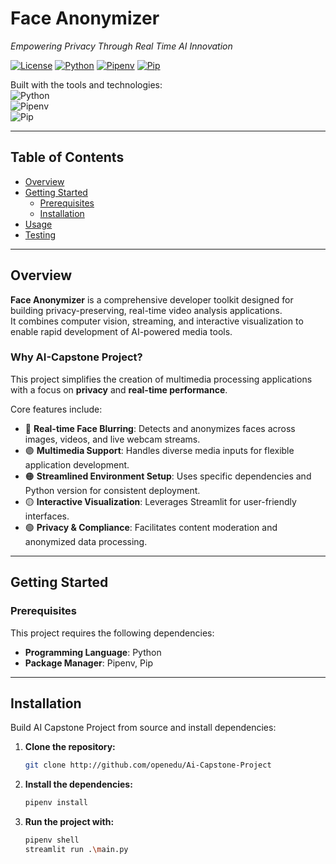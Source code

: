 # Face Anonymizer

*Empowering Privacy Through Real Time AI Innovation*

[![License](https://img.shields.io/badge/license-MIT-blue.svg)](LICENSE)
[![Python](https://img.shields.io/badge/python-3.9%2B-blue.svg)](https://www.python.org/)
[![Pipenv](https://img.shields.io/badge/dependency-pipenv-orange.svg)](https://pipenv.pypa.io/en/latest/)
[![Pip](https://img.shields.io/badge/dependency-pip-green.svg)](https://pip.pypa.io/en/stable/)

Built with the tools and technologies:  
![Python](https://img.shields.io/badge/Python-3.9+-yellow?logo=python)  
![Pipenv](https://img.shields.io/badge/Pipenv-Dependency%20Manager-blueviolet?logo=python)  
![Pip](https://img.shields.io/badge/Pip-Package%20Manager-brightgreen?logo=pypi)

---

## Table of Contents
- [Overview](#overview)
- [Getting Started](#getting-started)
  - [Prerequisites](#prerequisites)
  - [Installation](#installation)
- [Usage](#usage)
- [Testing](#testing)

---

## Overview

**Face Anonymizer** is a comprehensive developer toolkit designed for building privacy-preserving, real-time video analysis applications.  
It combines computer vision, streaming, and interactive visualization to enable rapid development of AI-powered media tools.

### Why AI-Capstone Project?
This project simplifies the creation of multimedia processing applications with a focus on **privacy** and **real-time performance**.  

Core features include:
- 🔵 **Real-time Face Blurring**: Detects and anonymizes faces across images, videos, and live webcam streams.
- 🟣 **Multimedia Support**: Handles diverse media inputs for flexible application development.
- 🟠 **Streamlined Environment Setup**: Uses specific dependencies and Python version for consistent deployment.
- 🟡 **Interactive Visualization**: Leverages Streamlit for user-friendly interfaces.
- 🟢 **Privacy & Compliance**: Facilitates content moderation and anonymized data processing.

---

## Getting Started

### Prerequisites
This project requires the following dependencies:

- **Programming Language**: Python  
- **Package Manager**: Pipenv, Pip

---

## Installation

Build AI Capstone Project from source and install dependencies:

1. **Clone the repository:**
   ```bash
   git clone http://github.com/openedu/Ai-Capstone-Project
2. **Install the dependencies:**
   ```bash
   pipenv install
3. **Run the project with:**
   ```bash
   pipenv shell
   streamlit run .\main.py 


